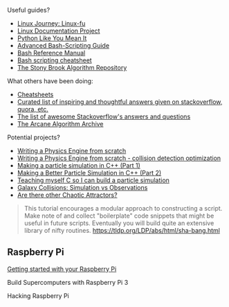 Useful guides?
- [Linux Journey: Linux-fu](https://linuxjourney.com/)
- [Linux Documentation Project](https://tldp.org/)
- [Python Like You Mean It](https://www.pythonlikeyoumeanit.com/index.html)  
- [Advanced Bash-Scripting Guide](https://tldp.org/LDP/abs/html/)  
- [Bash Reference Manual](https://www.gnu.org/software/bash/manual/bash.html)
- [Bash scripting cheatsheet](https://devhints.io/bash)
- [The Stony Brook Algorithm Repository](https://algorist.com/algorist.html)

What others have been doing:  
- [Cheatsheets](https://devhints.io/)
- [Curated list of inspiring and thoughtful answers given on stackoverflow, quora, etc.](https://github.com/cyberglot/awesome-answers?tab=readme-ov-file#license)
- [The list of awesome Stackoverflow's answers and questions](https://github.com/dangsonbk/awesome_stackoverflow)
- [The Arcane Algorithm Archive](https://www.algorithm-archive.org/)

Potential projects?
- [Writing a Physics Engine from scratch](https://youtu.be/lS_qeBy3aQI?si=F6cyESOdUQHOFuk1)
- [Writing a Physics Engine from scratch - collision detection optimization](https://youtu.be/9IULfQH7E90?si=IYJ4f70TbTJ_6w5a)
- [Making a particle simulation in C++ (Part 1)](https://youtu.be/XL8B5nzNEOc?si=jnXNE9GlKJZl6lUX)
- [Making a Better Particle Simulation in C++ (Part 2)](https://youtu.be/tqF883zXRA4?si=-S3rb84os6M1rqZo)
- [Teaching myself C so I can build a particle simulation](https://youtu.be/NorXFOobehY?si=w_LS2ZZNxTjk-RmN)
- [Galaxy Collisions: Simulation vs Observations](https://youtu.be/C0XNyTp5brM?si=X5DHejkq63D43Q2a)
- [Are there other Chaotic Attractors?](https://youtu.be/idpOunnpKTo?si=6u4VX_0489nyLXgI)


> This tutorial encourages a modular approach to constructing a script. Make note of and collect "boilerplate" code snippets that might be useful in future scripts. Eventually you will build quite an extensive library of nifty routines.
> https://tldp.org/LDP/abs/html/sha-bang.html



## Raspberry Pi
[Getting started with your Raspberry Pi
](https://www.raspberrypi.com/documentation/computers/getting-started.html)

Build Supercomputers with Raspberry Pi 3

Hacking Raspberry Pi

